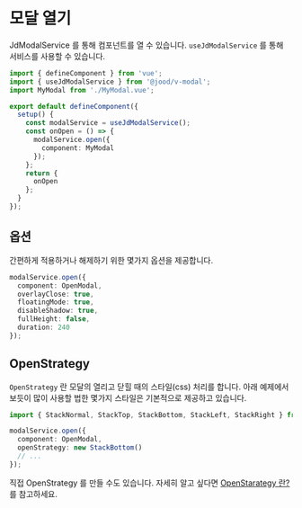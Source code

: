 <script setup>
import OpenExample from './components/OpenExample.vue';
import OpenStrategyExample from './components/OpenStrategyExample.vue';
</script>

# 모달 열기

JdModalService 를 통해 컴포넌트를 열 수 있습니다. `useJdModalService` 를 통해 서비스를 사용할 수 있습니다.

```ts
import { defineComponent } from 'vue';
import { useJdModalService } from '@jood/v-modal';
import MyModal from './MyModal.vue';

export default defineComponent({
  setup() {
    const modalService = useJdModalService();
    const onOpen = () => {
      modalService.open({
        component: MyModal
      });
    };
    return {
      onOpen
    };
  }
});
```

## 옵션

간편하게 적용하거나 해제하기 위한 몇가지 옵션을 제공합니다.

<OpenExample />

```ts
modalService.open({
  component: OpenModal,
  overlayClose: true,
  floatingMode: true,
  disableShadow: true,
  fullHeight: false,
  duration: 240
});
```

## OpenStrategy

`OpenStrategy` 란 모달의 열리고 닫힐 때의 스타일(css) 처리를 합니다. 아래 예제에서 보듯이 많이 사용할 법한 몇가지 스타일은 기본적으로 제공하고 있습니다.

<OpenStrategyExample />

```ts
import { StackNormal, StackTop, StackBottom, StackLeft, StackRight } from '@jood/v-modal';

modalService.open({
  component: OpenModal,
  openStrategy: new StackBottom()
  // ...
});
```

직접 OpenStrategy 를 만들 수도 있습니다. 자세히 알고 싶다면 [OpenStarategy 란?](../open-strategy/intro.html)를 참고하세요.
